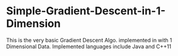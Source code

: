 # Simple-Gradient-Descent-in-1-Dimension
This is the very basic Gradient Descent Algo. implemented in with 1 Dimensional Data. Implemented languages include Java and C++11
